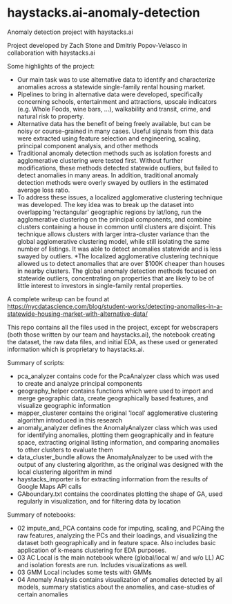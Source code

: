 # haystacks.ai-anomaly-detection
Anomaly detection project with haystacks.ai

Project developed by Zach Stone and Dmitriy Popov-Velasco in collaboration with haystacks.ai

Some highlights of the project:

* Our main task was to use alternative data to identify and characterize anomalies across a statewide single-family rental housing market.  
* Pipelines to bring in alternative data were developed, specifically concerning schools, entertainment and attractions, upscale indicators (e.g. Whole Foods, wine bars, ...), walkability and transit, crime, and natural risk to property. 
* Alternative data has the benefit of being freely available, but can be noisy or course-grained in many cases.  Useful signals from this data were extracted using feature selection and engineering, scaling, principal component analysis, and other methods
* Traditional anomaly detection methods such as isolation forests and agglomerative clustering were tested first. Without further modifications, these methods detected statewide outliers, but failed to detect anomalies in many areas.  In addition, traditional anomaly detection methods were overly swayed by outliers in the estimated average loss ratio.
* To address these issues, a localized agglomerative clustering technique was developed.  The key idea was to break up the dataset into overlapping 'rectangular' geographic regions by lat/long, run the agglomerative clustering on the principal components, and combine clusters containing a house in common until clusters are disjoint.  This technique allows clusters with larger intra-cluster variance than the global agglomerative clustering model, while still isolating the same number of listings.  It was able to detect anomalies statewide and is less swayed by outliers.
*The localized agglomerative clustering technique allowed us to detect anomalies that are over $100K cheaper than houses in nearby clusters.  The global anomaly detection methods focused on statewide outliers, concentrating on properties that are likely to be of little interest to investors in single-family rental properties.

A complete writeup can be found at https://nycdatascience.com/blog/student-works/detecting-anomalies-in-a-statewide-housing-market-with-alternative-data/

This repo contains all the files used in the project, except for webscrapers (both those written by our team and haystacks.ai), the notebook creating the dataset, the raw data files, and initial EDA, as these used or generated information which is proprietary to haystacks.ai. 

Summary of scripts:
- pca_analyzer contains code for the PcaAnalyzer class which was used to create and analyze principal components
- geography_helper contains functions which were used to import and merge geographic data, create geographically based features, and visualize geographic information
- mapper_clusterer contains the original 'local' agglomerative clustering algorithm introduced in this research
- anomaly_analyzer defines the AnomalyAnalyzer class which was used for identifying anomalies, plotting them geographically and in feature space, extracting original listing information, and comparing anomalies to other clusters to evaluate them
- data_cluster_bundle allows the AnomalyAnalyzer to be used with the output of any clustering algorithm, as the original was designed with the local clustering algorithm in mind
- haystacks_importer is for extracting information from the results of Google Maps API calls
- GAboundary.txt contains the coordinates plotting the shape of GA, used regularly in visualization, and for filtering data by location

Summary of notebooks:
- 02 impute_and_PCA contains code for imputing, scaling, and PCAing the raw features, analyzing the PCs and their loadings, and visualizing the dataset both geographically and in feature space. Also includes basic application of k-means clustering for EDA purposes.
- 03 AC Local is the main notebook where (global/local w/ and w/o LL) AC and isolation forests are run. Includes visualizations as well.
- 03 GMM Local includes some tests with GMMs
- 04 Anomaly Analysis contains visualization of anomalies detected by all models, summary statistics about the anomalies, and case-studies of certain anomalies

